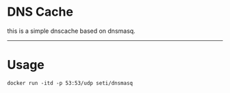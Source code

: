 DNS Cache
====

this is a simple dnscache based on dnsmasq.

---
Usage
===

```
docker run -itd -p 53:53/udp seti/dnsmasq
```
